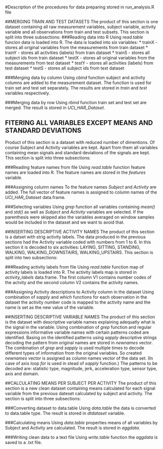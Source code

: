 #Description of the procedures for data preparing stored in run\_analysis.R file

##MERGING TRAIN AND TEST DATASETS
The product of this section is one dataset containing all raw measurement variables, subject variable, activity variable and all observations from train and test subsets. This section is split into three subsections:
###Reading data into R
Using *read.table* funcion data is loaded into R. The data is loaded into six variables:
      * trainX \- stores all original variables from the measurements from train dataset
      * trainY \- stores all activities (labels) from train dataset
      * trainS \- stores all subject ids from train dataset
      * testX \- stores all original variables from the measurements from test dataset
      * testY \- stores all activities (labels) from test dataset
      * testS \- stores all subject ids from test dataset      

###Merging data by column
Using *cbind* function subject and activity columns are added to the measurement dataset. The function is used for train set and test set separately. The results are stored in *train* and *test* variables respectively.

###Merging data by row
Using *rbind* function train set and test set are merged. The result is stored in *UCI\_HAR\_Dataset*.


## FITERING ALL VARIABLES EXCEPT MEANS AND STANDARD DEVIATIONS
Product of this section is a dataset with reduced number of dimentions. Of course Subject and Activity variables are kept. Apart from them all variables containing mean signals and standard deviations of the signals are kept. This section is split into three subsections:

###Reading feature names from file
Using *read.table* function feature names are loaded into R. The feature names are stored in the *features* variable.

###Assigning column names
To the feature names *Subject* and *Activity* are added. The full vector of feature names is assigned to column names of the *UCI\_HAR\_Dataset* data.frame.

###Selecting variables
Using *grep* function all variables containing *mean\(\)* and *std\(\)* as well as *Subject* and *Activity* variables are selected. If the parenthesis were skipped also the variables averaged on window samples would be included in the dataset and we want to avoid that.

##INSERTING DESCRIPTIVE ACTIVITY NAMES
The product of this section is a datset with strig activity labels. The data produced in the previous sections had the Activity variable coded with numbers from 1 to 6. In this section it is decoded to six activities: LAYING, SITTING, STANDING, WALKING, WALKING\_DOWNSTAIRS, WALKING\_UPSTAIRS. This section is split into two subsections:

###Reading activity labels from file
Using *read.table* function map of activity labels is loaded into R. The activity labels map is stored in *activity\_labels* data.frame. The first column V1 contains number codes of the actvity and the second column V2 contains the activity names.

###Assigning Activity descriptions to Activity column in the dataset
Using combination of *sapply* and *which* functions for each observation in the dataset the activity number code is mapped to the activity name and the name is set as the new value of the variable.


##INSERTING DESCRIPTIVE VARIABLE NAMES
The product of this section is the dataset with descriptive variable names explaining adequatly what is the signal in the variable.
Using combination of *grep* function and regular expressions informative variable names with certain patterns coded are identified. Basing on the identified patterns using *sapply* descriptive strings decoding the pattern from original names are stored in *newnames* vector. The combination of *grep* and *sapply* is used multiple times to decode different types of information from the original variables. So created *newnames* vector is assigned as column names vector of the data set. \(In case of axis loop *for* is used in stead of *sapply* function.\) The patterns to be decoded are: statistic type, magnitude, jerk, acceleration type, sensor type, axis and domain.

##CALCULATING MEANS PER SUBJECT PER ACTIVITY
The product of this section is a new clean dataset containing means calculated for each signal variable from the previous dateset calculated by subject and activity. The section is split into three subsections:

###Converting dataset to data.table
Using *data.table* the data is converted to data.table type. The result is stored in *dtdataset* variable.


###Calculating means
Using *data.table* properties means of all variables by Subject and Activity are calculated. The result is stored in *aggdata*.

###Writing clean data to a text file
Using *write.table* function the *aggdata* is saved to a .txt file.






